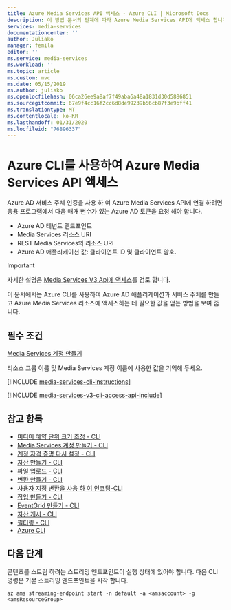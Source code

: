 ```yaml
---
title: Azure Media Services API 액세스 - Azure CLI | Microsoft Docs
description: 이 방법 문서의 단계에 따라 Azure Media Services API에 액세스 합니다.
services: media-services
documentationcenter: ''
author: Juliako
manager: femila
editor: ''
ms.service: media-services
ms.workload: ''
ms.topic: article
ms.custom: mvc
ms.date: 05/15/2019
ms.author: juliako
ms.openlocfilehash: 06ca26ee9a8af7f49aba6a48a1831d30d5886851
ms.sourcegitcommit: 67e9f4cc16f2cc6d8de99239b56cb87f3e9bff41
ms.translationtype: MT
ms.contentlocale: ko-KR
ms.lasthandoff: 01/31/2020
ms.locfileid: "76896337"
---
```

# <a name="access-azure-media-services-api-with-the-azure-cli"></a>Azure CLI를 사용하여 Azure Media Services API 액세스
 
Azure AD 서비스 주체 인증을 사용 하 여 Azure Media Services API에 연결 하려면 응용 프로그램에서 다음 매개 변수가 있는 Azure AD 토큰을 요청 해야 합니다.

* Azure AD 테넌트 엔드포인트
* Media Services 리소스 URI
* REST Media Services의 리소스 URI
* Azure AD 애플리케이션 값: 클라이언트 ID 및 클라이언트 암호.

> [!IMPORTANT]
> 자세한 설명은 [Media Services V3 Api에 액세스](media-services-apis-overview.md#accessing-the-azure-media-services-api)를 검토 합니다.

이 문서에서는 Azure CLI를 사용하여 Azure AD 애플리케이션과 서비스 주체를 만들고 Azure Media Services 리소스에 액세스하는 데 필요한 값을 얻는 방법을 보여 줍니다.

## <a name="prerequisites"></a>필수 조건 

[Media Services 계정 만들기](create-account-cli-how-to.md)

리소스 그룹 이름 및 Media Services 계정 이름에 사용한 값을 기억해 두세요.
 
[!INCLUDE [media-services-cli-instructions](../../../includes/media-services-cli-instructions.md)]

[!INCLUDE [media-services-v3-cli-access-api-include](../../../includes/media-services-v3-cli-access-api-include.md)]

## <a name="see-also"></a>참고 항목

- [미디어 예약 단위 크기 조정 - CLI](media-reserved-units-cli-how-to.md)
- [Media Services 계정 만들기 - CLI](create-account-cli-how-to.md) 
- [계정 자격 증명 다시 설정 - CLI](cli-reset-account-credentials.md)
- [자산 만들기 - CLI](cli-create-asset.md)
- [파일 업로드 - CLI](cli-upload-file-asset.md)
- [변환 만들기 - CLI](cli-create-transform.md)
- [사용자 지정 변환을 사용 하 여 인코딩-CLI](custom-preset-cli-howto.md)
- [작업 만들기 - CLI](cli-create-jobs.md)
- [EventGrid 만들기 - CLI](job-state-events-cli-how-to.md)
- [자산 게시 - CLI](cli-publish-asset.md)
- [필터링 - CLI](filters-dynamic-manifest-cli-howto.md)
- [Azure CLI](https://docs.microsoft.com/cli/azure/ams?view=azure-cli-latest)

## <a name="next-steps"></a>다음 단계

콘텐츠를 스트림 하려는 스트리밍 엔드포인트이 실행 상태에 있어야 합니다. 다음 CLI 명령은 기본 스트리밍 엔드포인트을 시작 합니다.

`az ams streaming-endpoint start -n default -a <amsaccount> -g <amsResourceGroup>`

